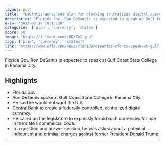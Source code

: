 ```yaml
---
layout: post
title:  "DeSantis announces plan for blocking centralized digital currencies in Florida"
description: "Florida Gov. Ron DeSantis is expected to speak at Gulf Coast State College in Panama City."
date: "2023-03-20 18:11:39"
categories: ['plan', 'currency', 'states']
score: 68
image: "https://i.imgur.com/iUDXZe2.jpg"
tags: ['plan', 'currency', 'states']
link: "https://www.wfla.com/news/florida/desantis-cfo-to-speak-at-gulf-coast-state-college/"
---
```


Florida Gov. Ron DeSantis is expected to speak at Gulf Coast State College in Panama City.

## Highlights

- Florida Gov.
- Ron DeSantis spoke at Gulf Coast State College in Panama City.
- He said he would not want the U.S.
- Central Bank to create a federally-controlled, centralized digital currency.
- He called on the legislature to expressly forbid such currencies for use in the state’s commercial code.
- In a question and answer session, he was asked about a potential indictment and criminal charges against former President Donald Trump.

---
